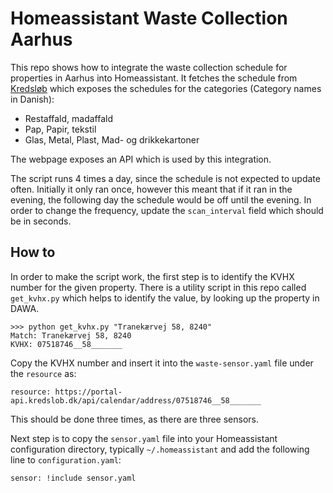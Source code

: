 # Homeassistant Waste Collection Aarhus

This repo shows how to integrate the waste collection schedule for properties in Aarhus into Homeassistant. It fetches the schedule from [Kredsløb](https://www.kredslob.dk/produkter-og-services/genbrug-og-affald/affaldsbeholdere/toemmekalender) which exposes the schedules for the categories (Category names in Danish):

- Restaffald, madaffald
- Pap, Papir, tekstil
- Glas, Metal, Plast, Mad- og drikkekartoner

The webpage exposes an API which is used by this integration.

The script runs 4 times a day, since the schedule is not expected to update often. Initially it only ran once, however this meant that if it ran in the evening, the following day the schedule would be off until the evening.
In order to change the frequency, update the `scan_interval` field which should be in seconds.

## How to

In order to make the script work, the first step is to identify the KVHX number for the given property. There is a utility script in this repo called `get_kvhx.py` which helps to identify the value, by looking up the property in DAWA.

```
>>> python get_kvhx.py "Tranekærvej 58, 8240"
Match: Tranekærvej 58, 8240
KVHX: 07518746__58_______
```

Copy the KVHX number and insert it into the `waste-sensor.yaml` file under the `resource` as:

```
resource: https://portal-api.kredslob.dk/api/calendar/address/07518746__58_______
```

This should be done three times, as there are three sensors.

Next step is to copy the `sensor.yaml` file into your Homeassistant configuration directory, typically `~/.homeassistant` and add the following line to `configuration.yaml`:

```
sensor: !include sensor.yaml
```
